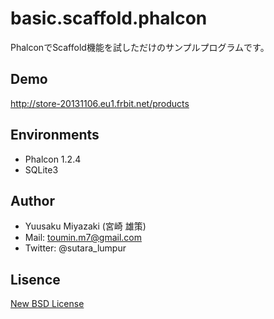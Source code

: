 # basic.scaffold.phalcon

PhalconでScaffold機能を試しただけのサンプルプログラムです。

## Demo
http://store-20131106.eu1.frbit.net/products

## Environments
- Phalcon 1.2.4
- SQLite3

## Author
- Yuusaku Miyazaki (宮崎 雄策)
- Mail: toumin.m7@gmail.com
- Twitter: @sutara_lumpur

## Lisence
[New BSD License](http://opensource.org/licenses/BSD-3-Clause)
